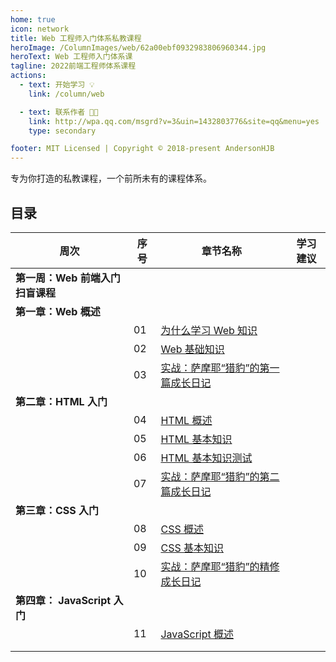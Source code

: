```yaml
---
home: true
icon: network
title: Web 工程师入门体系私教课程
heroImage: /ColumnImages/web/62a00ebf0932983806960344.jpg
heroText: Web 工程师入门体系课
tagline: 2022前端工程师体系课程
actions:
  - text: 开始学习 💡
    link: /column/web

  - text: 联系作者 👩‍🎓
    link: http://wpa.qq.com/msgrd?v=3&uin=1432803776&site=qq&menu=yes
    type: secondary

footer: MIT Licensed | Copyright © 2018-present AndersonHJB
---
```


专为你打造的私教课程，一个前所未有的课程体系。

## 目录

| 周次                             | 序号 | 章节名称                                           | 学习建议 |
| -------------------------------- | ---- | -------------------------------------------------- | -------- |
| **第一周：Web 前端入门扫盲课程** |      |                                                    |          |
| **第一章：Web 概述**             |      |                                                    |          |
|                                  | 01   | [为什么学习 Web 知识](./README.md)                 |          |
|                                  | 02   | [Web 基础知识](./base_01.md)                       |          |
|                                  | 03   | [实战：萨摩耶“猎豹”的第一篇成长日记](./base_02.md) |          |
| **第二章：HTML 入门**            |      |                                                    |          |
|                                  | 04   | [HTML 概述](./base_03.md)                          |          |
|                                  | 05   | [HTML 基本知识](./base_04.md)                      |          |
|                                  | 06   | [HTML 基本知识测试](./base_05.md)                  |          |
|                                  | 07   | [实战：萨摩耶“猎豹”的第二篇成长日记](./base_06.md) |          |
| **第三章：CSS 入门**             |      |                                                    |          |
|                                  | 08   | [CSS 概述](./base_07.md)                           |          |
|                                  | 09   | [CSS 基本知识](base_08.md)                         |          |
|                                  | 10   | [实战：萨摩耶“猎豹”的精修成长日记](./base_09.md)   |          |
| **第四章： JavaScript 入门**     |      |                                                    |          |
|                                  | 11   | [JavaScript 概述](./base_10.md)                    |          |
|                                  |      |                                                    |          |
|                                  |      |                                                    |          |

